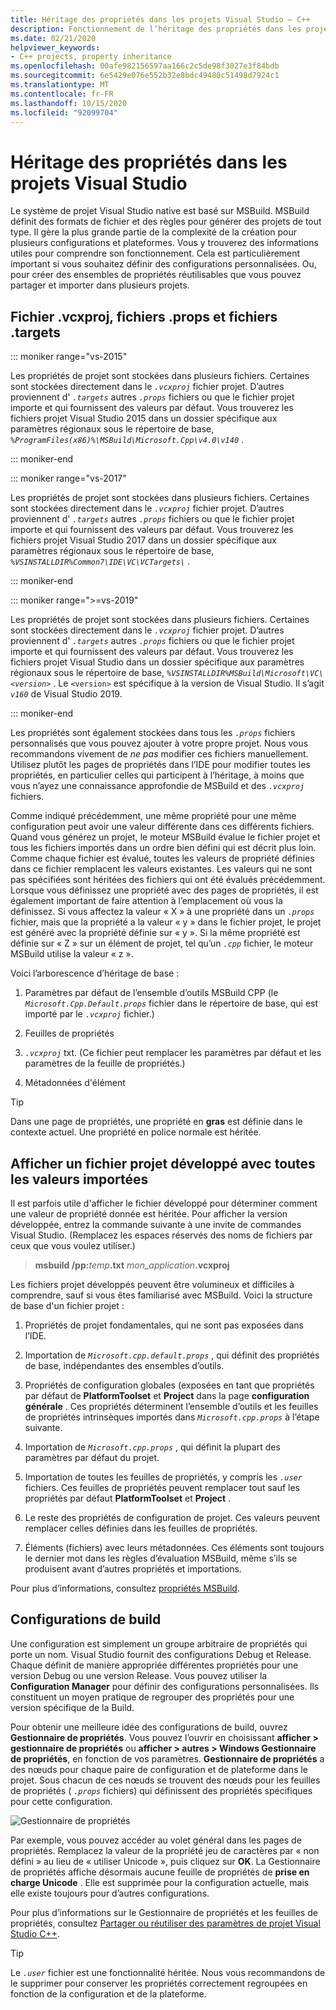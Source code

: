 ```yaml
---
title: Héritage des propriétés dans les projets Visual Studio – C++
description: Fonctionnement de l’héritage des propriétés dans les projets Visual Studio C++ natifs (MSBuild).
ms.date: 02/21/2020
helpviewer_keywords:
- C++ projects, property inheritance
ms.openlocfilehash: 00afe982156597aa166c2c5de98f3027e3f84bdb
ms.sourcegitcommit: 6e5429e076e552b32e8bdc49480c51498d7924c1
ms.translationtype: MT
ms.contentlocale: fr-FR
ms.lasthandoff: 10/15/2020
ms.locfileid: "92099704"
---
```

# <a name="property-inheritance-in-visual-studio-projects"></a>Héritage des propriétés dans les projets Visual Studio

Le système de projet Visual Studio native est basé sur MSBuild. MSBuild définit des formats de fichier et des règles pour générer des projets de tout type. Il gère la plus grande partie de la complexité de la création pour plusieurs configurations et plateformes. Vous y trouverez des informations utiles pour comprendre son fonctionnement. Cela est particulièrement important si vous souhaitez définir des configurations personnalisées. Ou, pour créer des ensembles de propriétés réutilisables que vous pouvez partager et importer dans plusieurs projets.

## <a name="the-vcxproj-file-props-files-and-targets-files"></a>Fichier .vcxproj, fichiers .props et fichiers .targets

::: moniker range="vs-2015"

Les propriétés de projet sont stockées dans plusieurs fichiers. Certaines sont stockées directement dans le *`.vcxproj`* fichier projet. D’autres proviennent d' *`.targets`* autres *`.props`* fichiers ou que le fichier projet importe et qui fournissent des valeurs par défaut. Vous trouverez les fichiers projet Visual Studio 2015 dans un dossier spécifique aux paramètres régionaux sous le répertoire de base, *`%ProgramFiles(x86)%\MSBuild\Microsoft.Cpp\v4.0\v140`* .

::: moniker-end

::: moniker range="vs-2017"

Les propriétés de projet sont stockées dans plusieurs fichiers. Certaines sont stockées directement dans le *`.vcxproj`* fichier projet. D’autres proviennent d' *`.targets`* autres *`.props`* fichiers ou que le fichier projet importe et qui fournissent des valeurs par défaut. Vous trouverez les fichiers projet Visual Studio 2017 dans un dossier spécifique aux paramètres régionaux sous le répertoire de base, *`%VSINSTALLDIR%Common7\IDE\VC\VCTargets\`* .

::: moniker-end

::: moniker range=">=vs-2019"

Les propriétés de projet sont stockées dans plusieurs fichiers. Certaines sont stockées directement dans le *`.vcxproj`* fichier projet. D’autres proviennent d' *`.targets`* autres *`.props`* fichiers ou que le fichier projet importe et qui fournissent des valeurs par défaut. Vous trouverez les fichiers projet Visual Studio dans un dossier spécifique aux paramètres régionaux sous le répertoire de base, *`%VSINSTALLDIR%MSBuild\Microsoft\VC\<version>`* . Le `<version>` est spécifique à la version de Visual Studio. Il s’agit *`v160`* de Visual Studio 2019.

::: moniker-end

Les propriétés sont également stockées dans tous les *`.props`* fichiers personnalisés que vous pouvez ajouter à votre propre projet. Nous vous recommandons vivement de *ne pas* modifier ces fichiers manuellement. Utilisez plutôt les pages de propriétés dans l’IDE pour modifier toutes les propriétés, en particulier celles qui participent à l’héritage, à moins que vous n’ayez une connaissance approfondie de MSBuild et des *`.vcxproj`* fichiers.

Comme indiqué précédemment, une même propriété pour une même configuration peut avoir une valeur différente dans ces différents fichiers. Quand vous générez un projet, le moteur MSBuild évalue le fichier projet et tous les fichiers importés dans un ordre bien défini qui est décrit plus loin. Comme chaque fichier est évalué, toutes les valeurs de propriété définies dans ce fichier remplacent les valeurs existantes. Les valeurs qui ne sont pas spécifiées sont héritées des fichiers qui ont été évalués précédemment. Lorsque vous définissez une propriété avec des pages de propriétés, il est également important de faire attention à l’emplacement où vous la définissez. Si vous affectez la valeur « X » à une propriété dans un *`.props`* fichier, mais que la propriété a la valeur « y » dans le fichier projet, le projet est généré avec la propriété définie sur « y ». Si la même propriété est définie sur « Z » sur un élément de projet, tel qu’un *`.cpp`* fichier, le moteur MSBuild utilise la valeur « z ».

Voici l’arborescence d’héritage de base :

1. Paramètres par défaut de l’ensemble d’outils MSBuild CPP (le *`Microsoft.Cpp.Default.props`* fichier dans le répertoire de base, qui est importé par le *`.vcxproj`* fichier.)

1. Feuilles de propriétés

1. *`.vcxproj`* txt. (Ce fichier peut remplacer les paramètres par défaut et les paramètres de la feuille de propriétés.)

1. Métadonnées d'élément

> [!TIP]
> Dans une page de propriétés, une propriété en **gras** est définie dans le contexte actuel. Une propriété en police normale est héritée.

## <a name="view-an-expanded-project-file-with-all-imported-values"></a>Afficher un fichier projet développé avec toutes les valeurs importées

Il est parfois utile d'afficher le fichier développé pour déterminer comment une valeur de propriété donnée est héritée. Pour afficher la version développée, entrez la commande suivante à une invite de commandes Visual Studio. (Remplacez les espaces réservés des noms de fichiers par ceux que vous voulez utiliser.)

> **msbuild /pp:**_temp_**.txt** _mon_application_**.vcxproj**

Les fichiers projet développés peuvent être volumineux et difficiles à comprendre, sauf si vous êtes familiarisé avec MSBuild. Voici la structure de base d'un fichier projet :

1. Propriétés de projet fondamentales, qui ne sont pas exposées dans l’IDE.

1. Importation de *`Microsoft.cpp.default.props`* , qui définit des propriétés de base, indépendantes des ensembles d’outils.

1. Propriétés de configuration globales (exposées en tant que propriétés par défaut de **PlatformToolset** et **Project** dans la page **configuration générale** . Ces propriétés déterminent l’ensemble d’outils et les feuilles de propriétés intrinsèques importés dans *`Microsoft.cpp.props`* à l’étape suivante.

1. Importation de *`Microsoft.cpp.props`* , qui définit la plupart des paramètres par défaut du projet.

1. Importation de toutes les feuilles de propriétés, y compris les *`.user`* fichiers. Ces feuilles de propriétés peuvent remplacer tout sauf les propriétés par défaut **PlatformToolset** et **Project** .

1. Le reste des propriétés de configuration de projet. Ces valeurs peuvent remplacer celles définies dans les feuilles de propriétés.

1. Éléments (fichiers) avec leurs métadonnées. Ces éléments sont toujours le dernier mot dans les règles d’évaluation MSBuild, même s’ils se produisent avant d’autres propriétés et importations.

Pour plus d’informations, consultez [propriétés MSBuild](/visualstudio/msbuild/msbuild-properties).

## <a name="build-configurations"></a>Configurations de build

Une configuration est simplement un groupe arbitraire de propriétés qui porte un nom. Visual Studio fournit des configurations Debug et Release. Chaque définit de manière appropriée différentes propriétés pour une version Debug ou une version Release. Vous pouvez utiliser la **Configuration Manager** pour définir des configurations personnalisées. Ils constituent un moyen pratique de regrouper des propriétés pour une version spécifique de la Build.

Pour obtenir une meilleure idée des configurations de build, ouvrez **Gestionnaire de propriétés**. Vous pouvez l’ouvrir en choisissant **afficher > gestionnaire de propriétés** ou **afficher > autres > Windows Gestionnaire de propriétés**, en fonction de vos paramètres. **Gestionnaire de propriétés** a des nœuds pour chaque paire de configuration et de plateforme dans le projet. Sous chacun de ces nœuds se trouvent des nœuds pour les feuilles de propriétés ( *`.props`* fichiers) qui définissent des propriétés spécifiques pour cette configuration.

![Gestionnaire de propriétés](media/property-manager.png "Gestionnaire de propriétés")

Par exemple, vous pouvez accéder au volet général dans les pages de propriétés. Remplacez la valeur de la propriété jeu de caractères par « non défini » au lieu de « utiliser Unicode », puis cliquez sur **OK**. La Gestionnaire de propriétés affiche désormais aucune feuille de propriétés de **prise en charge Unicode** . Elle est supprimée pour la configuration actuelle, mais elle existe toujours pour d’autres configurations.

Pour plus d’informations sur le Gestionnaire de propriétés et les feuilles de propriétés, consultez [Partager ou réutiliser des paramètres de projet Visual Studio C++](create-reusable-property-configurations.md).

> [!TIP]
> Le *`.user`* fichier est une fonctionnalité héritée. Nous vous recommandons de le supprimer pour conserver les propriétés correctement regroupées en fonction de la configuration et de la plateforme.
